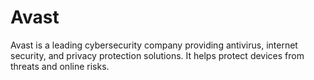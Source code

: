 # Avast
Avast is a leading cybersecurity company providing antivirus, internet security, and privacy protection solutions. It helps protect devices from threats and online risks.

